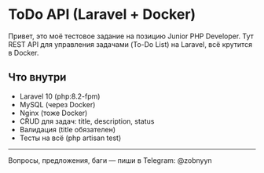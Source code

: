 # ToDo API (Laravel + Docker)

Привет, это моё тестовое задание на позицию Junior PHP Developer. Тут REST API для управления задачами (To-Do List) на Laravel, всё крутится в Docker.

## Что внутри
- Laravel 10 (php:8.2-fpm)
- MySQL (через Docker)
- Nginx (тоже Docker)
- CRUD для задач: title, description, status
- Валидация (title обязателен)
- Тесты на всё (php artisan test)

---

Вопросы, предложения, баги — пиши в Telegram: @zobnyyn
